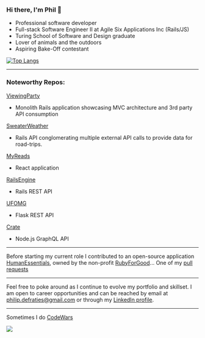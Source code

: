 ### Hi there, I'm Phil 👋

* Professional software developer
* Full-stack Software Engineer II at Agile Six Applications Inc (Rails/JS)
* Turing School of Software and Design graduate
* Lover of animals and the outdoors
* Aspiring Bake-Off contestant

[![Top Langs](https://github-readme-stats.vercel.app/api/top-langs/?username=philipdefraties)](https://github.com/anuraghazra/github-readme-stats)

---

### Noteworthy Repos:

[ViewingParty](https://github.com/PhilipDeFraties/viewing_party)
* Monolith Rails application showcasing MVC architecture and 3rd party API consumption

[SweaterWeather](https://github.com/PhilipDeFraties/sweater-weather)
* Rails API conglomerating multiple external API calls to provide data for road-trips.

[MyReads](https://github.com/PhilipDeFraties/MyReads)
* React application

[RailsEngine](https://github.com/PhilipDeFraties/rails-engine)
* Rails REST API

[UFOMG](https://github.com/UFOMG/ufomg_be)
* Flask REST API

[Crate](https://github.com/jakeheft/crate)
* Node.js GraphQL API

---

Before starting my current role I contributed to an open-source application [HumanEssentials](https://staging.humanessentials.app/), owned by the non-profit [RubyForGood](https://rubyforgood.org/)... One of my [pull requests](https://github.com/rubyforgood/diaper/pull/2267)

---

Feel free to poke around as I continue to evolve my portfolio and skillset. I am open to career opportunities and can be reached by email at philip.defraties@gmail.com or through my [LinkedIn profile](https://www.linkedin.com/feed/).

---

Sometimes I do [CodeWars](https://www.codewars.com/users/PhilipDeFraties)

![](https://www.codewars.com/users/PhilipDeFraties/badges/large)


<!--
**PhilipDeFraties/PhilipDeFraties** is a ✨ _special_ ✨ repository because its `README.md` (this file) appears on your GitHub profile.

Here are some ideas to get you started:

- 🔭 I’m currently working on ...
- 🌱 I’m currently learning ...
- 👯 I’m looking to collaborate on ...
- 🤔 I’m looking for help with ...
- 💬 Ask me about ...
- 📫 How to reach me: ...
- 😄 Pronouns: ...
- ⚡ Fun fact: ...
-->
